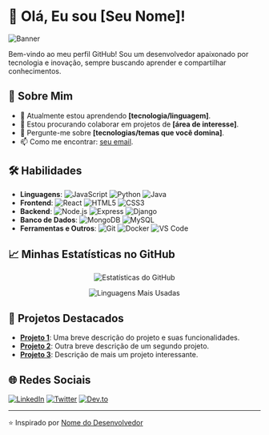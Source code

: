 # 👋 Olá, Eu sou [Seu Nome]!

![Banner](./assets/banner.png)

Bem-vindo ao meu perfil GitHub! Sou um desenvolvedor apaixonado por tecnologia e inovação, sempre buscando aprender e compartilhar conhecimentos.

## 🚀 Sobre Mim

- 🌱 Atualmente estou aprendendo **[tecnologia/linguagem]**.
- 👯 Estou procurando colaborar em projetos de **[área de interesse]**.
- 💬 Pergunte-me sobre **[tecnologias/temas que você domina]**.
- 📫 Como me encontrar: [seu email](mailto:seuemail@dominio.com).

## 🛠️ Habilidades

- **Linguagens**: ![JavaScript](https://img.shields.io/badge/-JavaScript-F7DF1E?style=flat&logo=javascript&logoColor=black) ![Python](https://img.shields.io/badge/-Python-3776AB?style=flat&logo=python&logoColor=white) ![Java](https://img.shields.io/badge/-Java-007396?style=flat&logo=java&logoColor=white)
- **Frontend**: ![React](https://img.shields.io/badge/-React-61DAFB?style=flat&logo=react&logoColor=black) ![HTML5](https://img.shields.io/badge/-HTML5-E34F26?style=flat&logo=html5&logoColor=white) ![CSS3](https://img.shields.io/badge/-CSS3-1572B6?style=flat&logo=css3&logoColor=white)
- **Backend**: ![Node.js](https://img.shields.io/badge/-Node.js-339933?style=flat&logo=node.js&logoColor=white) ![Express](https://img.shields.io/badge/-Express-000000?style=flat&logo=express&logoColor=white) ![Django](https://img.shields.io/badge/-Django-092E20?style=flat&logo=django&logoColor=white)
- **Banco de Dados**: ![MongoDB](https://img.shields.io/badge/-MongoDB-47A248?style=flat&logo=mongodb&logoColor=white) ![MySQL](https://img.shields.io/badge/-MySQL-4479A1?style=flat&logo=mysql&logoColor=white)
- **Ferramentas e Outros**: ![Git](https://img.shields.io/badge/-Git-F05032?style=flat&logo=git&logoColor=white) ![Docker](https://img.shields.io/badge/-Docker-2496ED?style=flat&logo=docker&logoColor=white) ![VS Code](https://img.shields.io/badge/-VS%20Code-007ACC?style=flat&logo=visual-studio-code&logoColor=white)

## 📈 Minhas Estatísticas no GitHub

<p align="center">
  <img src="https://github-readme-stats.vercel.app/api?username=seu-usuario&show_icons=true&theme=dracula" alt="Estatísticas do GitHub">
</p>
<p align="center">
  <img src="https://github-readme-stats.vercel.app/api/top-langs/?username=seu-usuario&layout=compact&theme=dracula" alt="Linguagens Mais Usadas">
</p>

## 📂 Projetos Destacados

- [**Projeto 1**](https://github.com/seu-usuario/projeto1): Uma breve descrição do projeto e suas funcionalidades.
- [**Projeto 2**](https://github.com/seu-usuario/projeto2): Outra breve descrição de um segundo projeto.
- [**Projeto 3**](https://github.com/seu-usuario/projeto3): Descrição de mais um projeto interessante.

## 🌐 Redes Sociais

[![LinkedIn](https://img.shields.io/badge/-LinkedIn-0A66C2?style=flat&logo=linkedin&logoColor=white)](https://www.linkedin.com/in/seu-usuario/)
[![Twitter](https://img.shields.io/badge/-Twitter-1DA1F2?style=flat&logo=twitter&logoColor=white)](https://twitter.com/seu-usuario)
[![Dev.to](https://img.shields.io/badge/-Dev.to-0A0A0A?style=flat&logo=dev.to&logoColor=white)](https://dev.to/seu-usuario)

---

⭐️ Inspirado por [Nome do Desenvolvedor](https://github.com/desenvolvedor-inspirador)
